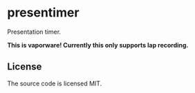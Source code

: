 # presentimer

Presentation timer.

**This is vaporware! Currently this only supports lap recording.**

## License
The source code is licensed MIT.
